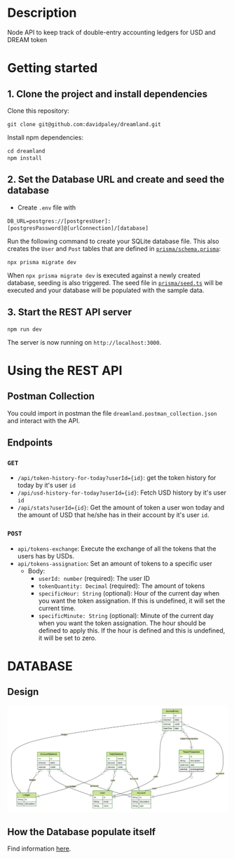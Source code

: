 # Description

Node API to keep track of double-entry accounting ledgers for USD and DREAM token

# Getting started

## 1. Clone the project and install dependencies

Clone this repository:

```
git clone git@github.com:davidpaley/dreamland.git
```

Install npm dependencies:

```
cd dreamland
npm install
```

## 2. Set the Database URL and create and seed the database

- Create `.env` file with

```
DB_URL=postgres://[postgresUser]:[postgresPassword]@[urlConnection]/[database]
```

Run the following command to create your SQLite database file. This also creates the `User` and `Post` tables that are defined in [`prisma/schema.prisma`](./prisma/schema.prisma):

```
npx prisma migrate dev
```

When `npx prisma migrate dev` is executed against a newly created database, seeding is also triggered. The seed file in [`prisma/seed.ts`](./prisma/seed.ts) will be executed and your database will be populated with the sample data.

## 3. Start the REST API server

```
npm run dev
```

The server is now running on `http://localhost:3000`.

# Using the REST API

## Postman Collection

You could import in postman the file `dreamland.postman_collection.json` and interact with the API.

## Endpoints

### `GET`

- `/api/token-history-for-today?userId={id}`: get the token history for today by it's user `id`
- `/api/usd-history-for-today?userId={id}`: Fetch USD history by it's user `id`
- `/api/stats?userId={id}`: Get the amount of token a user won today and the amount of USD that he/she has in their account by it's user `id`.

### `POST`

- `api/tokens-exchange`: Execute the exchange of all the tokens that the users has by USDs.
- `api/tokens-assignation`: Set an amount of tokens to a specific user
  - Body:
    - `userId: number` (required): The user ID
    - `tokenQuantity: Decimal` (required): The amount of tokens
    - `specificHour: String` (optional): Hour of the current day when you want the token assignation. If this is undefined, it will set the current time.
    - `specificMinute: String` (optional): Minute of the current day when you want the token assignation. The hour should be defined to apply this. If the hour is defined and this is undefined, it will be set to zero.

# DATABASE

## Design

<img src="./prisma/ERD.svg">

## How the Database populate itself

Find information [here](docs/database-population.md).
